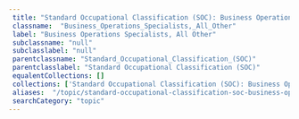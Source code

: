 ```yaml
--- 
 title: "Standard Occupational Classification (SOC): Business Operations Specialists, All Other" 
 classname:  "Business_Operations_Specialists,_All_Other" 
 label: "Business Operations Specialists, All Other" 
 subclassname: "null" 
 subclasslabel: "null" 
 parentclassname: "Standard_Occupational_Classification_(SOC)" 
 parentclasslabel: "Standard Occupational Classification (SOC)" 
 equalentCollections: [] 
 collections: ['Standard Occupational Classification (SOC): Business Operations Specialists, All Other']
 aliases:  "/topic/standard-occupational-classification-soc-business-operations-specialists-all-other"  
 searchCategory: "topic" 
---
```

